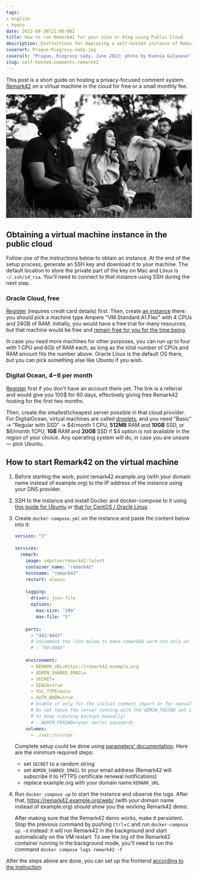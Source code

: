 ```yaml
---
tags:
- english
- howto
date: 2022-08-30T21:00:00Z
title: How to run Remark42 for your site or blog using Public Cloud
description: Instructions for deploying a self-hosted instance of Remark42 comment system for site or blog using Digital Ocean or Oracle Cloud
coverart: Prague-Riegrovy-sady.jpg
coveralt: "Prague, Riegrovy sady, June 2022: photo by Ksenia Gulyaeva"
slug: self-hosted-comments-remark42
---
```


This post is a short guide on hosting a privacy-focused comment system [Remark42](https://remark42.com) on a virtual machine in the cloud for free or a small monthly fee.

![Prague, Riegrovy sady, June 2022: photo by Ksenia Gulyaeva](Prague-Riegrovy-sady.jpg#center "Prague, Riegrovy sady, June 2022: photo by Ksenia Gulyaeva")

## Obtaining a virtual machine instance in the public cloud

Follow one of the instructions below to obtain an instance. At the end of the setup process, generate an SSH key and download it to your machine. The default location to store the private part of the key on Mac and Linux is `~/.ssh/id_rsa`. You'll need to connect to that instance using SSH during the next step.

### Oracle Cloud, free

[Register](https://signup.cloud.oracle.com/) (requires credit card details) first. Then, create [an instance](https://cloud.oracle.com/compute/instances/) there: you should pick a machine type Ampere "VM.Standard.A1.Flex" with 4 CPUs and 24GB of RAM. Initially, you would have a free trial for many resources, but that machine would be free and [remain free for you for the time being](https://docs.oracle.com/en-us/iaas/Content/FreeTier/freetier_topic-Always_Free_Resources.htm#compute).

In case you need more machines for other purposes, you can run up to four with 1 CPU and 6Gb of RAM each, as long as the total number of CPUs and RAM amount fits the number above. Oracle Linux is the default OS there, but you can pick something else like Ubuntu if you wish.

<!--more-->

### Digital Ocean, $4-$6 per month

[Register](https://m.do.co/c/60ca78166540) first if you don't have an account there yet. The link is a referral and would give you 100$ for 60 days, effectively giving free Remark42 hosting for the first two months.

Then, create the smallest\cheapest server possible in that cloud provider. For DigitalOcean, virtual machines are called [droplets](https://cloud.digitalocean.com/droplets), and you need "Basic" -> "Regular with SSD" -> $4/month 1 CPU, **512MB** RAM and **10GB** SSD, or $6/month 1CPU, **1GB** RAM and **20GB** SSD if $4 option is not available in the region of your choice. Any operating system will do, in case you are unsure — pick Ubuntu.

## How to start Remark42 on the virtual machine

1. Before starting the work, point remark42.example.org (with your domain name instead of example.org) to the IP address of the instance using your DNS provider.
1. SSH to the instance and install Docker and docker-compose to it using [this guide for Ubuntu](https://docs.docker.com/engine/install/ubuntu/) or [that for CentOS / Oracle Linux](https://docs.docker.com/engine/install/centos/).
1. Create `docker-compose.yml` on the instance and paste the content below into it:

   ```yaml
   version: "2"
   
   services:
     remark:
       image: umputun/remark42:latest
       container_name: "remark42"
       hostname: "remark42"
       restart: always
   
       logging:
         driver: json-file
         options:
           max-size: "10m"
           max-file: "5"
   
       ports:
         - "443:8443"
         # uncomment the line below to make remark42 work not only on HTTP but also via HTTPS
         # - "80:8080"
   
       environment:
         - REMARK_URL=https://remark42.example.org
         - ADMIN_SHARED_EMAIL=
         - SECRET=
         - DEBUG=true
         - SSL_TYPE=auto
         - AUTH_ANON=true
         # Enable it only for the initial comment import or for manual backups.
         # Do not leave the server running with the ADMIN_PASSWD set if you don't have an intention
         # to keep creating backups manually!
         # - ADMIN_PASSWD=<your secret password>
       volumes:
         - ./var:/srv/var
   ```

   Complete setup could be done using [parameters' documentation](https://remark42.com/docs/configuration/parameters/). Here are the minimum required steps:

   - set `SECRET` to a random string
   - set `ADMIN_SHARED_EMAIL` to your email address (Remark42 will subscribe it to HTTPS certificate renewal notifications)
   - replace example.org with your domain name `REMARK_URL`

1. Run `docker compose up` to start the instance and observe the logs. After that, <https://remark42.example.org/web/> (with your domain name instead of example.org) should show you the working Remark42 demo.

   After making sure that the Remark42 demo works, make it persistent. Stop the previous command by pushing `Ctrl`+`C` and run `docker-compose up -d` instead: it will run Remark42 in the background and start automatically on the VM restart. To see the log of the Remark42 container running in the background mode, you'll need to run the command `docker compose logs remark42 -f`

After the steps above are done, you can set up the frontend [according to the instruction](https://remark42.com/docs/getting-started/installation/#setup-on-your-website).
